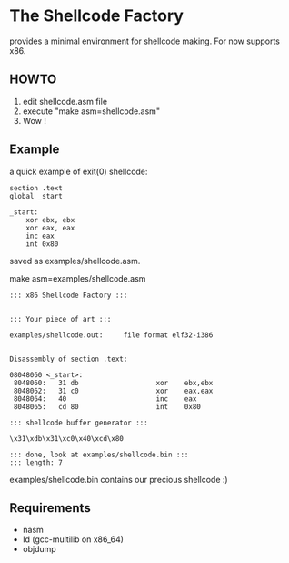 # The Shellcode Factory
provides a minimal environment for shellcode making.
For now supports x86.

## HOWTO
1. edit shellcode.asm file
2. execute "make asm=shellcode.asm"
3. Wow !

## Example
a quick example of exit(0) shellcode:

```ASM
section .text
global _start

_start:
    xor ebx, ebx
    xor eax, eax
    inc eax
    int 0x80
```
saved as examples/shellcode.asm.

make asm=examples/shellcode.asm
```
::: x86 Shellcode Factory :::


::: Your piece of art :::

examples/shellcode.out:     file format elf32-i386


Disassembly of section .text:

08048060 <_start>:
 8048060:   31 db                   xor    ebx,ebx
 8048062:   31 c0                   xor    eax,eax
 8048064:   40                      inc    eax
 8048065:   cd 80                   int    0x80

::: shellcode buffer generator :::

\x31\xdb\x31\xc0\x40\xcd\x80

::: done, look at examples/shellcode.bin :::
::: length: 7
```

examples/shellcode.bin contains our precious shellcode :)

## Requirements
* nasm
* ld (gcc-multilib on x86_64)
* objdump

